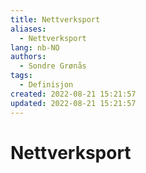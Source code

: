 ```yaml
---
title: Nettverksport
aliases: 
  - Nettverksport
lang: nb-NO
authors:
  - Sondre Grønås
tags:
  - Definisjon
created: 2022-08-21 15:21:57
updated: 2022-08-21 15:21:57
---
```

# Nettverksport
